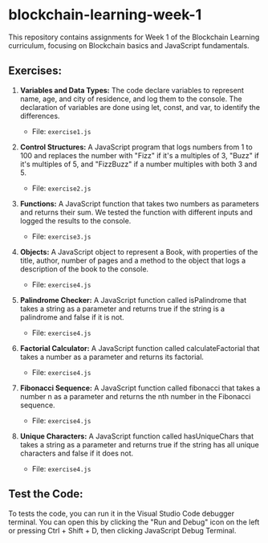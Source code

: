 # blockchain-learning-week-1
 This repository contains assignments for Week 1 of the Blockchain Learning curriculum, focusing on Blockchain basics and JavaScript fundamentals.

## Exercises:

1. **Variables and Data Types:**
The code declare variables to represent  name, age, and city of residence, and log them to the console. The declaration of variables are done using let, const, and var, to identify the differences.
   - File: `exercise1.js`

2. **Control Structures:**
A JavaScript program that logs numbers from 1 to 100 and replaces the number with "Fizz" if it's a multiples of 3, "Buzz" if it's multiples of 5, and "FizzBuzz" if a number multiples with both 3 and 5.
   - File: `exercise2.js`
 

3. **Functions:**
 A JavaScript function that takes two numbers as parameters and returns their sum. We tested the function with different inputs and logged the results to the console.
   - File: `exercise3.js`
  

4. **Objects:**
A JavaScript object to represent a Book, with properties of the title, author, number of pages and a method to the object that logs a description of the book to the console.

   - File: `exercise4.js`

     
5. **Palindrome Checker:**
A JavaScript function called isPalindrome that takes a string as a parameter and returns true if the string is a palindrome and false if it is not.

   - File: `exercise4.js`


6. **Factorial Calculator:**
A JavaScript function called calculateFactorial that takes a number as a parameter and returns its factorial.

   - File: `exercise4.js`

7. **Fibonacci Sequence:**
A JavaScript function called fibonacci that takes a number n as a parameter and returns the nth number in the Fibonacci sequence.
   - File: `exercise4.js`

  
8. **Unique Characters:**
A JavaScript function called hasUniqueChars that takes a string as a parameter and returns true if the string has all unique characters and false if it does not.
   - File: `exercise4.js`

## Test the Code:
To tests the code, you can run it in the Visual Studio Code debugger terminal. You can open this by clicking the "Run and Debug" icon on the left or pressing Ctrl + Shift + D, then clicking JavaScript Debug Terminal.
